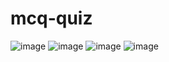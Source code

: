 # mcq-quiz
![image](https://github.com/KirtiPatel79/mcq-quiz/assets/112560742/6b799f4a-c062-4c59-9341-7cc48e4e1160)
![image](https://github.com/KirtiPatel79/mcq-quiz/assets/112560742/d5b17680-aabd-412c-a1e6-9d42ff84d084)
![image](https://github.com/KirtiPatel79/mcq-quiz/assets/112560742/a339a7e0-3bde-4034-bb4e-8cc1892505bb)
![image](https://github.com/KirtiPatel79/mcq-quiz/assets/112560742/efcc021b-28e4-4476-b404-ee8fd6a1dec6)
